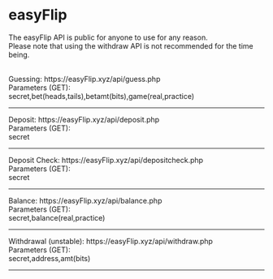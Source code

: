 # easyFlip

The easyFlip API is public for anyone to use for any reason.
<br>
Please note that using the withdraw API is not recommended for the time being.

<br>
Guessing:
https://easyFlip.xyz/api/guess.php
<br>
Parameters (GET):
<br>
secret,bet(heads,tails),betamt(bits),game(real,practice)
<hr>
Deposit:
https://easyFlip.xyz/api/deposit.php
<br>
Parameters (GET):
<br>
secret
<hr>
Deposit Check:
https://easyFlip.xyz/api/depositcheck.php
<br>
Parameters (GET):
<br>
secret
<hr>
Balance:
https://easyFlip.xyz/api/balance.php
<br>
Parameters (GET):
<br>
secret,balance(real,practice)
<hr>
Withdrawal (unstable):
https://easyFlip.xyz/api/withdraw.php
<br>
Parameters (GET):
<br>
secret,address,amt(bits)
<hr>
